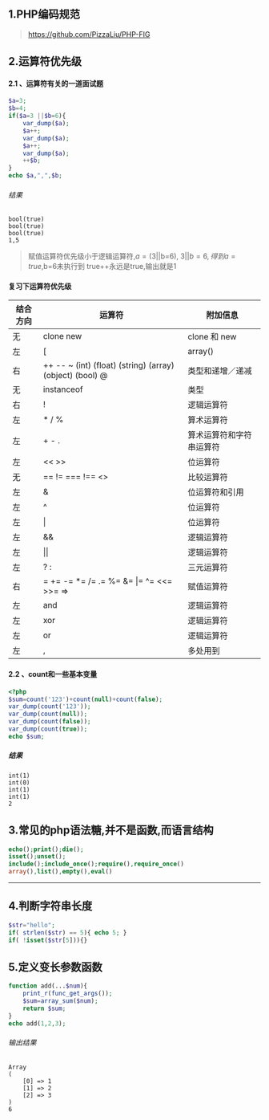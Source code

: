 ## 1.PHP编码规范
>https://github.com/PizzaLiu/PHP-FIG

## 2.运算符优先级
#### 2.1 、运算符有关的一道面试题
```php
$a=3;
$b=4;
if($a=3 ||$b=6){
    var_dump($a);
    $a++;
    var_dump($a);
    $a++;
    var_dump($a);
    ++$b;
}
echo $a,",",$b;
```
###### 结果
```
bool(true)
bool(true)
bool(true)
1,5
```
> 赋值运算符优先级小于逻辑运算符,$a=(3||$b=6), 3||$b=6,得到a=true,$b=6未执行到 true++永远是true,输出就是1

#### 复习下运算符优先级
结合方向|运算符|附加信息
--|--|--
无 |clone new |clone 和 new 
左 |[| array() 
右 |++ -- ~ (int) (float) (string) (array) (object) (bool) @| 类型和递增／递减
无 |instanceof |类型  
右 |! |逻辑运算符  
左 |* / % |算术运算符  
左 | + - . |算术运算符和字符串运算符 
左 |<< >> |位运算符  
无 | == != === !== <> |比较运算符  
左 |& |位运算符和引用 
左 |^ |位运算符  
左 | \| |位运算符  
左 | && |逻辑运算符  
左 |\|\| |逻辑运算符  
左 |? : |三元运算符  
右 |= += -= *= /= .= %= &= \|= ^= <<= >>= => | 赋值运算符  
左 |and |逻辑运算符  
左 |xor |逻辑运算符  
左 |or |逻辑运算符  
左 |, |多处用到 

#### 2.2 、count和一些基本变量
```php
<?php
$sum=count('123')+count(null)+count(false);
var_dump(count('123'));
var_dump(count(null));
var_dump(count(false));
var_dump(count(true));
echo $sum;
```
##### 结果
```
int(1)
int(0)
int(1)
int(1)
2
```

## 3.常见的php语法糖,并不是函数,而语言结构
```php
echo();print();die();
isset();unset();
include();include_once();require(),require_once()
array(),list(),empty(),eval()
```
---
## 4.判断字符串长度
```php
$str="hello";
if( strlen($str) == 5){ echo 5; }
if( !isset($str[5])){}

```
## 5.定义变长参数函数
```php
function add(...$num){
    print_r(func_get_args());
    $sum=array_sum($num);
    return $sum;
}
echo add(1,2,3);
```
###### 输出结果
```
Array
(
    [0] => 1
    [1] => 2
    [2] => 3
)
6
```
